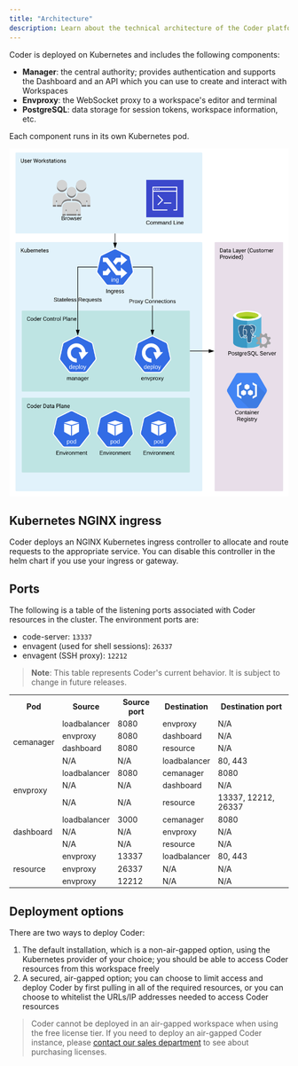 ```yaml
---
title: "Architecture"
description: Learn about the technical architecture of the Coder platform.
---
```


Coder is deployed on Kubernetes and includes the following components:

- **Manager**: the central authority; provides authentication and supports the
  Dashboard and an API which you can use to create and interact with Workspaces
- **Envproxy**: the WebSocket proxy to a workspace's editor and terminal
- **PostgreSQL**: data storage for session tokens, workspace information, etc.

Each component runs in its own Kubernetes pod.

![Architecture](../assets/setup/architecture.png)

## Kubernetes NGINX ingress

Coder deploys an NGINX Kubernetes ingress controller to allocate and route
requests to the appropriate service. You can disable this controller in the helm
chart if you use your ingress or gateway.

## Ports

The following is a table of the listening ports associated with Coder resources
in the cluster. The environment ports are:

- code-server: `13337`
- envagent (used for shell sessions): `26337`
- envagent (SSH proxy): `12212`

> **Note**: This table represents Coder's current behavior. It is subject to
> change in future releases.

<table>
      <tr>
         <th>Pod</th>
         <th>Source</th>
         <th>Source port</th>
         <th>Destination</th>
         <th>Destination port</th>
      </tr>
      <tr>
         <td rowspan="4">cemanager</td>
         <td>loadbalancer</td>
         <td>8080</td>
         <td>envproxy</td>
         <td>N/A</td>
      </tr>
      <tr>
         <td>envproxy</td>
         <td>8080</td>
         <td>dashboard</td>
         <td>N/A</td>
      </tr>
      <tr>
         <td>dashboard</td>
         <td>8080</td>
         <td>resource</td>
         <td>N/A</td>
      </tr>
      <tr>
         <td>N/A</td>
         <td>N/A</td>
         <td>loadbalancer</td>
         <td>80, 443</td>
      </tr>
      <tr>
         <td rowspan="3">envproxy</td>
         <td>loadbalancer</td>
         <td>8080</td>
         <td>cemanager</td>
         <td>8080</td>
      </tr>
      <tr>
         <td>N/A</td>
         <td>N/A</td>
         <td>dashboard</td>
         <td>N/A</td>
      </tr>
      <tr>
         <td>N/A</td>
         <td>N/A</td>
         <td>resource</td>
         <td>13337, 12212, 26337</td>
      </tr>
      <tr>
         <td rowspan="3">dashboard</td>
         <td>loadbalancer</td>
         <td>3000</td>
         <td>cemanager</td>
         <td>8080</td>
      </tr>
      <tr>
         <td>N/A</td>
         <td>N/A</td>
         <td>envproxy</td>
         <td>N/A</td>
      </tr>
      <tr>
         <td>N/A</td>
         <td>N/A</td>
         <td>resource</td>
         <td>N/A</td>
      </tr>
      <tr>
         <td rowspan="3">resource</td>
         <td>envproxy</td>
         <td>13337</td>
         <td>loadbalancer</td>
         <td>80, 443</td>
      </tr>
      <tr>
         <td>envproxy</td>
         <td>26337</td>
         <td>N/A</td>
         <td>N/A</td>
      </tr>
      <tr>
         <td>envproxy</td>
         <td>12212</td>
         <td>N/A</td>
         <td>N/A</td>
      </tr>
<table>

## Deployment options

There are two ways to deploy Coder:

1. The default installation, which is a non-air-gapped option, using the
   Kubernetes provider of your choice; you should be able to access Coder
   resources from this workspace freely
1. A secured, air-gapped option; you can choose to limit access and deploy Coder
   by first pulling in all of the required resources, or you can choose to
   whitelist the URLs/IP addresses needed to access Coder resources

> Coder cannot be deployed in an air-gapped workspace when using the free
> license tier. If you need to deploy an air-gapped Coder instance, please
> [contact our sales department](mailto:sales@coder.com) to see about purchasing
> licenses.
